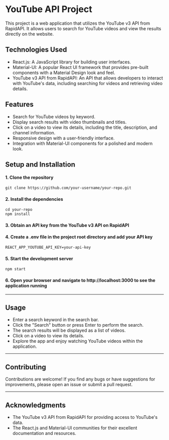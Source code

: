 # YouTube API Project

This project is a web application that utilizes the YouTube v3 API from RapidAPI. It allows users to search for YouTube videos and view the results directly on the website.

## Technologies Used

- React.js: A JavaScript library for building user interfaces.
- Material-UI: A popular React UI framework that provides pre-built components with a Material Design look and feel.
- YouTube v3 API from RapidAPI: An API that allows developers to interact with YouTube's data, including searching for videos and retrieving video details.

## Features

- Search for YouTube videos by keyword.
- Display search results with video thumbnails and titles.
- Click on a video to view its details, including the title, description, and channel information.
- Responsive design with a user-friendly interface.
- Integration with Material-UI components for a polished and modern look.

## Setup and Installation

#### 1. Clone the repository 

   ```
   git clone https://github.com/your-username/your-repo.git
   ```

#### 2. Install the dependencies

    cd your-repo
    npm install
    
#### 3. Obtain an API key from the YouTube v3 API on RapidAPI  

#### 4. Create a .env file in the project root directory and add your API key

    REACT_APP_YOUTUBE_API_KEY=your-api-key

#### 5. Start the development server

    npm start

#### 6. Open your browser and navigate to http://localhost:3000 to see the application running

---

## Usage

- Enter a search keyword in the search bar.
- Click the "Search" button or press Enter to perform the search.
- The search results will be displayed as a list of videos.
- Click on a video to view its details.
- Explore the app and enjoy watching YouTube videos within the application.

---

## Contributing

Contributions are welcome! If you find any bugs or have suggestions for improvements, please open an issue or submit a pull request.

---

## Acknowledgments

- The YouTube v3 API from RapidAPI for providing access to YouTube's data.
- The React.js and Material-UI communities for their excellent documentation and resources.
